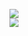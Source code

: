 [![](https://img.shields.io/badge/Made%20With-Github%20Spray-lightgrey.svg?style=for-the-badge&logo=github)](https://github.com/Annihil/github-spray#11464)  
[![](https://i.imgur.com/2DrTn0Z.gif)](https://github.com/Annihil/github-spray)